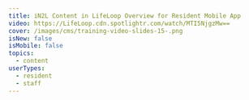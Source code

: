 ```yaml
---
title: iN2L Content in LifeLoop Overview for Resident Mobile App
video: https://LifeLoop.cdn.spotlightr.com/watch/MTI5NjgzMw==
cover: /images/cms/training-video-slides-15-.png
isNew: false
isMobile: false
topics:
  - content
userTypes:
  - resident
  - staff
---
```

